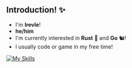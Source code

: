 ## Introduction! ✨

- I'm **Irevle**!
- **he/him**
- I'm currently interested in **Rust** 🦀 and **Go** 🐿️! 
- I usually code or game in my free time!

[![My Skills](https://skillicons.dev/icons?i=windows,rust,go)](https://skillicons.dev)


<!--
**Irevle/Irevle** is a ✨ _special_ ✨ repository because its `README.md` (this file) appears on your GitHub profile.

Here are some ideas to get you started:

- 🔭 I’m currently working on ...
- 🌱 I’m currently learning ...
- 👯 I’m looking to collaborate on ...
- 🤔 I’m looking for help with ...
- 💬 Ask me about ...
- 📫 How to reach me: ...
- 😄 Pronouns: ...
- ⚡ Fun fact: ...

<p align="center">
  <a href="https://skillicons.dev">
    <img src="https://skillicons.dev/icons?i=windows,rust" />
  </a>
</p>
-->
